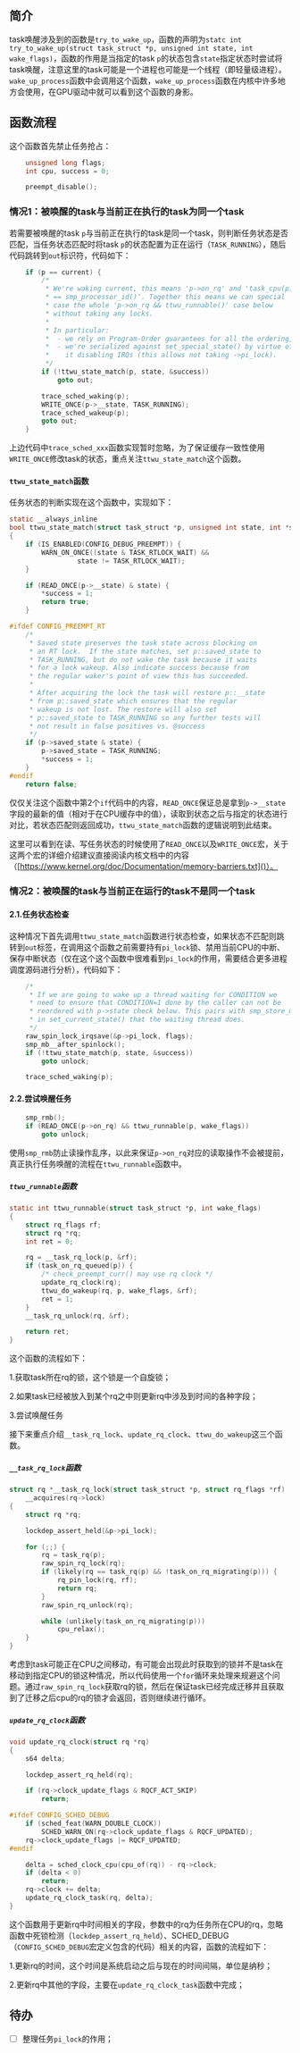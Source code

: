 ## 简介

task唤醒涉及到的函数是`try_to_wake_up`，函数的声明为`statc int try_to_wake_up(struct task_struct *p, unsigned int state, int wake_flags)`，函数的作用是当指定的task `p`的状态包含`state`指定状态时尝试将task唤醒，注意这里的task可能是一个进程也可能是一个线程（即轻量级进程）。`wake_up_process`函数中会调用这个函数，`wake_up_process`函数在内核中许多地方会使用，在GPU驱动中就可以看到这个函数的身影。

## 函数流程

这个函数首先禁止任务抢占：

```c
    unsigned long flags;
    int cpu, success = 0;

    preempt_disable();
```

### 情况1：被唤醒的task与当前正在执行的task为同一个task

若需要被唤醒的task `p`与当前正在执行的task是同一个task，则判断任务状态是否匹配，当任务状态匹配时将task `p`的状态配置为正在运行（`TASK_RUNNING`），随后代码跳转到`out`标识符，代码如下：

```c
    if (p == current) {
        /*
         * We're waking current, this means 'p->on_rq' and 'task_cpu(p)
         * == smp_processor_id()'. Together this means we can special
         * case the whole 'p->on_rq && ttwu_runnable()' case below
         * without taking any locks.
         *
         * In particular:
         *  - we rely on Program-Order guarantees for all the ordering,
         *  - we're serialized against set_special_state() by virtue of
         *    it disabling IRQs (this allows not taking ->pi_lock).
         */
        if (!ttwu_state_match(p, state, &success))
            goto out;

        trace_sched_waking(p);
        WRITE_ONCE(p->__state, TASK_RUNNING);
        trace_sched_wakeup(p);
        goto out;
    }
```

上边代码中`trace_sched_xxx`函数实现暂时忽略，为了保证缓存一致性使用`WRITE_ONCE`修改task的状态，重点关注`ttwu_state_match`这个函数。

#### `ttwu_state_match`函数

任务状态的判断实现在这个函数中，实现如下：

```c
static __always_inline
bool ttwu_state_match(struct task_struct *p, unsigned int state, int *success)
{
    if (IS_ENABLED(CONFIG_DEBUG_PREEMPT)) {
        WARN_ON_ONCE((state & TASK_RTLOCK_WAIT) &&
                 state != TASK_RTLOCK_WAIT);
    }

    if (READ_ONCE(p->__state) & state) {
        *success = 1;
        return true;
    }

#ifdef CONFIG_PREEMPT_RT
    /*
     * Saved state preserves the task state across blocking on
     * an RT lock.  If the state matches, set p::saved_state to
     * TASK_RUNNING, but do not wake the task because it waits
     * for a lock wakeup. Also indicate success because from
     * the regular waker's point of view this has succeeded.
     *
     * After acquiring the lock the task will restore p::__state
     * from p::saved_state which ensures that the regular
     * wakeup is not lost. The restore will also set
     * p::saved_state to TASK_RUNNING so any further tests will
     * not result in false positives vs. @success
     */
    if (p->saved_state & state) {
        p->saved_state = TASK_RUNNING;
        *success = 1;
    }
#endif
    return false;
```

 仅仅关注这个函数中第2个`if`代码中的内容，`READ_ONCE`保证总是拿到`p->__state`字段的最新的值（相对于在CPU缓存中的值），读取到状态之后与指定的状态进行对比，若状态匹配则返回成功，`ttwu_state_match`函数的逻辑说明到此结束。

这里可以看到在读、写任务状态的时候使用了`READ_ONCE`以及`WRITE_ONCE`宏，关于这两个宏的详细介绍建议直接阅读内核文档中的内容（[https://www.kernel.org/doc/Documentation/memory-barriers.txt]()）。

### 情况2：被唤醒的task与当前正在运行的task不是同一个task

#### 2.1.任务状态检查

这种情况下首先调用`ttwu_state_match`函数进行状态检查，如果状态不匹配则跳转到`out`标签，在调用这个函数之前需要持有`pi_lock`锁、禁用当前CPU的中断、保存中断状态（仅在这个这个函数中很难看到`pi_lock`的作用，需要结合更多进程调度源码进行分析），代码如下：

```c
	/*
	 * If we are going to wake up a thread waiting for CONDITION we
	 * need to ensure that CONDITION=1 done by the caller can not be
	 * reordered with p->state check below. This pairs with smp_store_mb()
	 * in set_current_state() that the waiting thread does.
	 */
	raw_spin_lock_irqsave(&p->pi_lock, flags);
	smp_mb__after_spinlock();
	if (!ttwu_state_match(p, state, &success))
		goto unlock;

	trace_sched_waking(p);


```

#### 2.2.尝试唤醒任务

```c
	smp_rmb();
	if (READ_ONCE(p->on_rq) && ttwu_runnable(p, wake_flags))
		goto unlock;


```

使用`smp_rmb`防止读操作乱序，以此来保证`p->on_rq`对应的读取操作不会被提前，真正执行任务唤醒的流程在`ttwu_runnable`函数中。

##### `ttwu_runnable`函数

```c
static int ttwu_runnable(struct task_struct *p, int wake_flags)
{
	struct rq_flags rf;
	struct rq *rq;
	int ret = 0;

	rq = __task_rq_lock(p, &rf);
	if (task_on_rq_queued(p)) {
		/* check_preempt_curr() may use rq clock */
		update_rq_clock(rq);
		ttwu_do_wakeup(rq, p, wake_flags, &rf);
		ret = 1;
	}
	__task_rq_unlock(rq, &rf);

	return ret;
}
```

这个函数的流程如下：

1.获取task所在rq的锁，这个锁是一个自旋锁；

2.如果task已经被放入到某个rq之中则更新rq中涉及到时间的各种字段；

3.尝试唤醒任务

接下来重点介绍`__task_rq_lock`、`update_rq_clock`、`ttwu_do_wakeup`这三个函数。

##### `__task_rq_lock`函数

```c
struct rq *__task_rq_lock(struct task_struct *p, struct rq_flags *rf)
	__acquires(rq->lock)
{
	struct rq *rq;

	lockdep_assert_held(&p->pi_lock);

	for (;;) {
		rq = task_rq(p);
		raw_spin_rq_lock(rq);
		if (likely(rq == task_rq(p) && !task_on_rq_migrating(p))) {
			rq_pin_lock(rq, rf);
			return rq;
		}
		raw_spin_rq_unlock(rq);

		while (unlikely(task_on_rq_migrating(p)))
			cpu_relax();
	}
}

```

考虑到task可能正在CPU之间移动，有可能会出现此时获取到的锁并不是task在移动到指定CPU的锁这种情况，所以代码使用一个`for`循环来处理来规避这个问题。通过`raw_spin_rq_lock`获取rq的锁，然后在保证task已经完成迁移并且获取到了迁移之后cpu的rq的锁才会返回，否则继续进行循环。

##### `update_rq_clock`函数

```c
void update_rq_clock(struct rq *rq)
{
	s64 delta;

	lockdep_assert_rq_held(rq);

	if (rq->clock_update_flags & RQCF_ACT_SKIP)
		return;

#ifdef CONFIG_SCHED_DEBUG
	if (sched_feat(WARN_DOUBLE_CLOCK))
		SCHED_WARN_ON(rq->clock_update_flags & RQCF_UPDATED);
	rq->clock_update_flags |= RQCF_UPDATED;
#endif

	delta = sched_clock_cpu(cpu_of(rq)) - rq->clock;
	if (delta < 0)
		return;
	rq->clock += delta;
	update_rq_clock_task(rq, delta);
}
```

这个函数用于更新rq中时间相关的字段，参数中的rq为任务所在CPU的rq，忽略函数中死锁检测（`lockdep_assert_rq_held`）、SCHED_DEBUG（`CONFIG_SCHED_DEBUG`宏定义包含的代码）相关的内容，函数的流程如下：

1.更新rq的时间，这个时间是系统启动之后与现在的时间间隔，单位是纳秒；

2.更新rq中其他的字段，主要在`update_rq_clock_task`函数中完成；



## 待办

- [ ] 整理任务`pi_lock`的作用；
